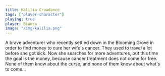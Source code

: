 ```yaml
---
title: Kalilia Crowdance
tags: ["player-character"]
playing: true
player: Bianca
image: "/img/kalilia.png"
---
```

A brave adventurer who recently settled down in the Blooming Grove in order to find money to cure her wife's cancer. They used to travel a lot before she got sick. Now she searches for more adventures, but this time the goal is the money, because cancer treatment does not come for free. None of them know about the curse, and none of them know about what's to come...